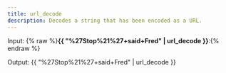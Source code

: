 ```yaml
---
title: url_decode
description: Decodes a string that has been encoded as a URL.
---
```

Input: {% raw %}**{{ "%27Stop%21%27+said+Fred" | url_decode }}**:{% endraw %}

Output: {{ "%27Stop%21%27+said+Fred" | url_decode }}